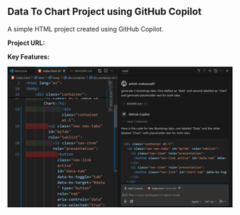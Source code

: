 ## Data To Chart Project using GitHub Copilot
A simple HTML project created using GitHub Copilot.


**Project URL:**


**Key Features:**



<a href='' target='_blank'>
<img src='./public/g1.JPG' width='700' alt='project-image'>
</a>

